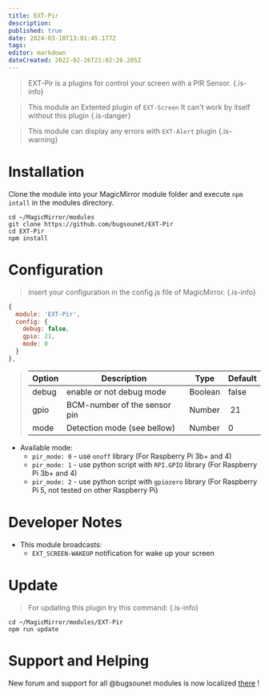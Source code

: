 ```yaml
---
title: EXT-Pir
description: 
published: true
date: 2024-03-10T13:01:45.177Z
tags: 
editor: markdown
dateCreated: 2022-02-26T21:02:26.205Z
---
```


> EXT-Pir is a plugins for control your screen with a PIR Sensor.
{.is-info}


> This module an Extented plugin of `EXT-Screen`
> It can't work by itself without this plugin
{.is-danger}

> This module can display any errors with `EXT-Alert` plugin
{.is-warning}

# Installation

Clone the module into your MagicMirror module folder and execute `npm intall` in the modules directory.
```
cd ~/MagicMirror/modules
git clone https://github.com/bugsounet/EXT-Pir
cd EXT-Pir
npm install
```

# Configuration
> insert your configuration in the config.js file of MagicMirror.
{.is-info}


```js
{
  module: 'EXT-Pir',
  config: {
    debug: false,
    gpio: 21,
    mode: 0
  }
},
```

> | Option  | Description | Type | Default |
> | ------- | --- | --- | --- |
> | debug | enable or not debug mode | Boolean | false |
> | gpio | BCM-number of the sensor pin | Number | 21 |
> | mode | Detection mode (see bellow) | Number | 0 |

* Available mode:
   - `pir_mode: 0` - use `onoff` library (For Raspberry Pi 3b+ and 4)
   - `pir_mode: 1` - use python script with `RPI.GPIO` library (For Raspberry Pi 3b+ and 4)
   - `pir_mode: 2` - use python script with `gpiozero` library (For Raspberry Pi 5, not tested on other Raspberry Pi)

# Developer Notes

- This module broadcasts:
  * `EXT_SCREEN-WAKEUP` notification for wake up your screen

# Update
> For updating this plugin try this command:
{.is-info}

```
cd ~/MagicMirror/modules/EXT-Pir
npm run update
```

# Support and Helping
New forum and support for all @bugsounet modules is now localized [there](https://forum.bugsounet.fr) !